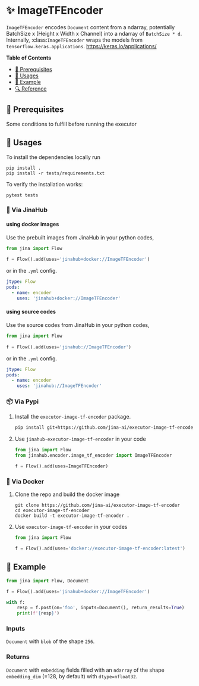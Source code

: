 # ✨ ImageTFEncoder

`ImageTFEncoder` encodes ``Document`` content from a ndarray, potentially BatchSize x (Height x Width x Channel) into a ndarray of `BatchSize * d`. Internally, :class:`ImageTFEncoder` wraps the models from `tensorflow.keras.applications`. https://keras.io/applications/


<!-- START doctoc generated TOC please keep comment here to allow auto update -->
<!-- DON'T EDIT THIS SECTION, INSTEAD RE-RUN doctoc TO UPDATE -->
**Table of Contents**

- [🌱 Prerequisites](#-prerequisites)
- [🚀 Usages](#-usages)
- [🎉️ Example](#%EF%B8%8F-example)
- [🔍️ Reference](#%EF%B8%8F-reference)

<!-- END doctoc generated TOC please keep comment here to allow auto update -->

## 🌱 Prerequisites

Some conditions to fulfill before running the executor

## 🚀 Usages

To install the dependencies locally run 
```
pip install . 
pip install -r tests/requirements.txt
```
To verify the installation works:
```
pytest tests
```

### 🚚 Via JinaHub

#### using docker images
Use the prebuilt images from JinaHub in your python codes, 

```python
from jina import Flow
	
f = Flow().add(uses='jinahub+docker://ImageTFEncoder')
```

or in the `.yml` config.
	
```yaml
jtype: Flow
pods:
  - name: encoder
    uses: 'jinahub+docker://ImageTFEncoder'
```

#### using source codes
Use the source codes from JinaHub in your python codes,

```python
from jina import Flow
	
f = Flow().add(uses='jinahub://ImageTFEncoder')
```

or in the `.yml` config.

```yaml
jtype: Flow
pods:
  - name: encoder
    uses: 'jinahub://ImageTFEncoder'
```


### 📦️ Via Pypi

1. Install the `executor-image-tf-encoder` package.

	```bash
	pip install git+https://github.com/jina-ai/executor-image-tf-encoder
	```

1. Use `jinahub-executor-image-tf-encoder` in your code

	```python
	from jina import Flow
	from jinahub.encoder.image_tf_encoder import ImageTFEncoder
	
	f = Flow().add(uses=ImageTFEncoder)
	```


### 🐳 Via Docker

1. Clone the repo and build the docker image

	```shell
	git clone https://github.com/jina-ai/executor-image-tf-encoder
	cd executor-image-tf-encoder
	docker build -t executor-image-tf-encoder .
	```

1. Use `executor-image-tf-encoder` in your codes

	```python
	from jina import Flow
	
	f = Flow().add(uses='docker://executor-image-tf-encoder:latest')
	```
	

## 🎉️ Example 


```python
from jina import Flow, Document

f = Flow().add(uses='jinahub+docker://ImageTFEncoder')

with f:
    resp = f.post(on='foo', inputs=Document(), return_results=True)
	print(f'{resp}')
```

### Inputs 

`Document` with `blob` of the shape `256`.

### Returns

`Document` with `embedding` fields filled with an `ndarray` of the shape `embedding_dim` (=128, by default) with `dtype=nfloat32`.
